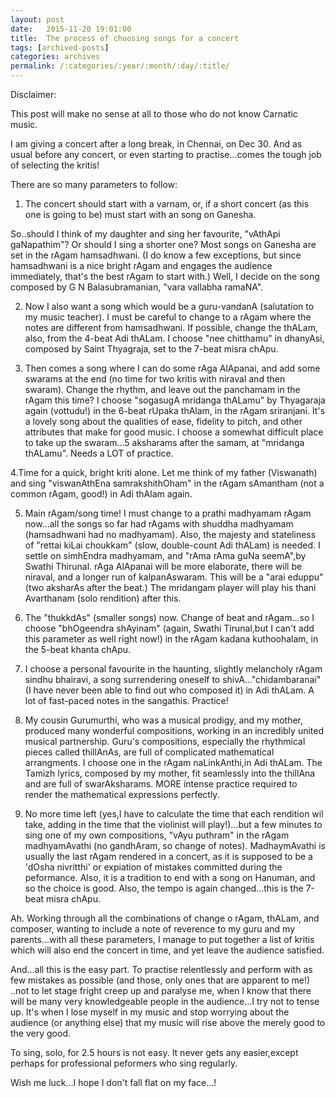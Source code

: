 ```yaml
---
layout: post
date:	2015-11-20 19:01:00
title:  The process of choosing songs for a concert
tags: [archived-posts]
categories: archives
permalink: /:categories/:year/:month/:day/:title/
---
```

Disclaimer:

This post will make no sense at all to those who do not know Carnatic music.

I am giving a concert after a long break, in Chennai, on Dec 30. And as usual before any concert, or even starting to practise...comes the tough job of selecting the kritis!

There are so many parameters to follow:

1. The concert should start with a varnam, or, if a short concert (as this one is going to be) must start with an song on Ganesha.

So..should I think of my daughter and sing her favourite, "vAthApi gaNapathim"? Or should I sing a shorter one? Most songs on Ganesha are set in the rAgam hamsadhwani. (I do know a few exceptions, but since hamsadhwani is a nice bright rAgam and engages the audience immediately, that's the best rAgam to start with.) Well, I decide on the song composed by G N Balasubramanian, "vara vallabha ramaNA". 

2. Now I also want a song which would be a guru-vandanA (salutation to my music teacher). I must be careful to change to a rAgam where the notes are different from hamsadhwani. If possible, change the thALam, also, from the 4-beat Adi thALam. I choose "nee chitthamu" in dhanyAsi, composed by Saint Thyagraja,  set to the 7-beat misra chApu.

3. Then comes a song where I can do some rAga AlApanai, and add some swarams at the end (no time for two kritis with niraval and then swaram). Change the rhythm, and leave out the panchamam in the rAgam this time? I choose "sogasugA mridanga thALamu" by Thyagaraja again (vottudu!) in the 6-beat rUpaka thAlam, in the rAgam sriranjani. It's a lovely song about the qualities of ease, fidelity to pitch, and other attributes that make for good music. I choose a somewhat difficult place to take up the swaram...5 aksharams after the samam, at "mridanga thALamu". Needs a LOT of practice.

4.Time for a quick, bright kriti alone. Let me think of my father (Viswanath) and sing "viswanAthEna samrakshithOham" in the rAgam sAmantham (not a common rAgam, good!) in Adi thAlam again.

5. Main rAgam/song time! I must change to a prathi madhyamam rAgam now...all the songs so far had rAgams with shuddha madhyamam (hamsadhwani had no madhyamam). Also, the majesty and stateliness of "rettai kiLai choukkam" (slow, double-count Adi thALam) is needed. I settle on  simhEndra madhyamam, and "rAma rAma guNa seemA",by Swathi Thirunal.  rAga AlApanai will be more elaborate, there will be niraval, and a longer run of kalpanAswaram. This will be a "arai eduppu" (two aksharAs after the beat.) The mridangam player will play his thani Avarthanam (solo rendition) after this.

6. The "thukkdAs" (smaller songs) now. Change of beat and rAgam...so I choose "bhOgeendra shAyinam" (again, Swathi Tirunal,but I can't add this parameter as well right now!) in the rAgam kadana kuthoohalam, in the 5-beat khanta chApu.

7. I choose a personal favourite in the haunting, slightly melancholy rAgam sindhu bhairavi, a song surrendering oneself to shivA..."chidambaranai" (I have never been able to find out who composed it) in Adi thALam. A lot of fast-paced notes in the sangathis. Practice!

8. My cousin Gurumurthi, who was a musical prodigy, and my mother, produced many wonderful compositions, working in an incredibly united musical partnership. Guru's compositions, especially the rhythmical pieces called thillAnAs, are full of complicated mathematical arrangments. I choose one in the rAgam naLinkAnthi,in Adi thALam. The Tamizh lyrics, composed by my mother, fit seamlessly into the thillAna and are full of swarAksharams. MORE intense practice required to render the mathematical expressions perfectly.

9. No more time left (yes,I have to calculate the time that each rendition wil take, adding in the time that the violinist will play!)...but a few minutes to sing one of my own compositions, "vAyu puthram" in the rAgam madhyamAvathi (no gandhAram, so change of notes). MadhaymAvathi is usually the last rAgam rendered in a concert, as it is supposed to be a 'dOsha nivritthi' or expiation of mistakes committed during the peformance. Also, it is a tradition to end with a song on Hanuman, and so the choice is good. Also, the tempo is again changed...this is the 7-beat misra chApu.

Ah. Working through all the combinations of change o rAgam, thALam, and composer, wanting to include a note of reverence to my guru and my parents...with all these parameters, I manage to put together a list of kritis which will also end the concert in time, and yet leave the audience satisfied.

And...all this is the easy part. To practise relentlessly and perform with as few mistakes as possible (and those, only ones that are apparent to me!) ..not to let stage fright creep up and paralyse me, when I know that there will be many very knowledgeable people in the audience...I try not to tense up. It's when I lose myself in my music and stop worrying about the audience (or anything else) that my music will rise above the merely good to the very good. 

To sing, solo, for 2.5 hours is not easy. It never gets any easier,except perhaps for professional peformers who sing regularly.

Wish me luck...I hope I don't fall flat on my face...!
